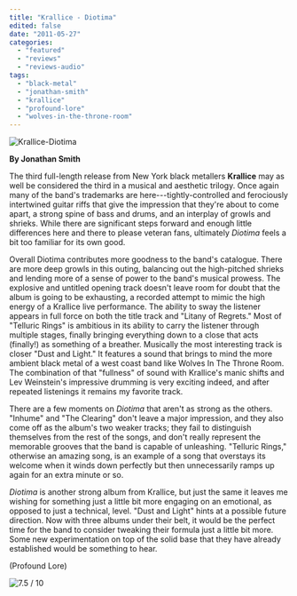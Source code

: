 ```yaml
---
title: "Krallice - Diotima"
edited: false
date: "2011-05-27"
categories:
  - "featured"
  - "reviews"
  - "reviews-audio"
tags:
  - "black-metal"
  - "jonathan-smith"
  - "krallice"
  - "profound-lore"
  - "wolves-in-the-throne-room"
---
```


![](http://www.hellbound.ca/wp-content/uploads/2011/05/Krallice-Diotima-290x255.jpg "Krallice-Diotima")

**By Jonathan Smith**

The third full-length release from New York black metallers **Krallice** may as well be considered the third in a musical and aesthetic trilogy. Once again many of the band's trademarks are here---tightly-controlled and ferociously intertwined guitar riffs that give the impression that they're about to come apart, a strong spine of bass and drums, and an interplay of growls and shrieks. While there are significant steps forward and enough little differences here and there to please veteran fans, ultimately _Diotima_ feels a bit too familiar for its own good.

Overall Diotima contributes more goodness to the band's catalogue. There are more deep growls in this outing, balancing out the high-pitched shrieks and lending more of a sense of power to the band's musical prowess. The explosive and untitled opening track doesn't leave room for doubt that the album is going to be exhausting, a recorded attempt to mimic the high energy of a Krallice live performance. The ability to sway the listener appears in full force on both the title track and "Litany of Regrets." Most of "Telluric Rings" is ambitious in its ability to carry the listener through multiple stages, finally bringing everything down to a close that acts (finally!) as something of a breather. Musically the most interesting track is closer "Dust and Light." It features a sound that brings to mind the more ambient black metal of a west coast band like Wolves In The Throne Room. The combination of that "fullness" of sound with Krallice's manic shifts and Lev Weinstein's impressive drumming is very exciting indeed, and after repeated listenings it remains my favorite track.

There are a few moments on _Diotima_ that aren't as strong as the others. "Inhume" and "The Clearing" don't leave a major impression, and they also come off as the album's two weaker tracks; they fail to distinguish themselves from the rest of the songs, and don't really represent the memorable grooves that the band is capable of unleashing. "Telluric Rings," otherwise an amazing song, is an example of a song that overstays its welcome when it winds down perfectly but then unnecessarily ramps up again for an extra minute or so.

_Diotima_ is another strong album from Krallice, but just the same it leaves me wishing for something just a little bit more engaging on an emotional, as opposed to just a technical, level. "Dust and Light" hints at a possible future direction. Now with three albums under their belt, it would be the perfect time for the band to consider tweaking their formula just a little bit more. Some new experimentation on top of the solid base that they have already established would be something to hear.

(Profound Lore)

![](http://www.hellbound.ca/wp-content/uploads/2009/05/review75.png "7.5 / 10")
